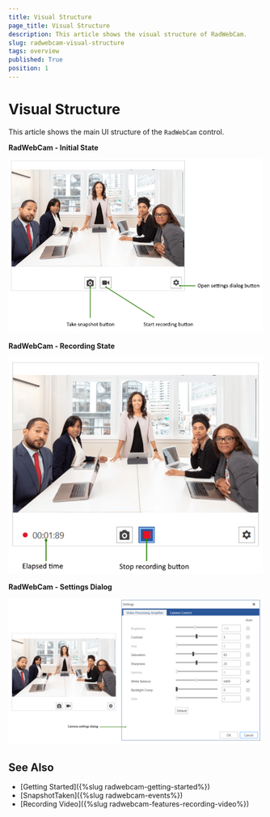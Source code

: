 ```yaml
---
title: Visual Structure
page_title: Visual Structure
description: This article shows the visual structure of RadWebCam.
slug: radwebcam-visual-structure
tags: overview
published: True
position: 1
---
```


# Visual Structure

This article shows the main UI structure of the `RadWebCam` control.

__RadWebCam - Initial State__

![{{ site.framework_name }} RadWebCam Initial State Visual Structure](images/radwebcam-visual-structure-0.png)

__RadWebCam - Recording State__

![{{ site.framework_name }} RadWebCam Recording State Visual Structure](images/radwebcam-visual-structure-1.png)

__RadWebCam - Settings Dialog__

![{{ site.framework_name }} RadWebCam Settings Dialog Visual Structure](images/radwebcam-visual-structure-2.png)

## See Also
* [Getting Started]({%slug radwebcam-getting-started%})
* [SnapshotTaken]({%slug radwebcam-events%})
* [Recording Video]({%slug radwebcam-features-recording-video%})

